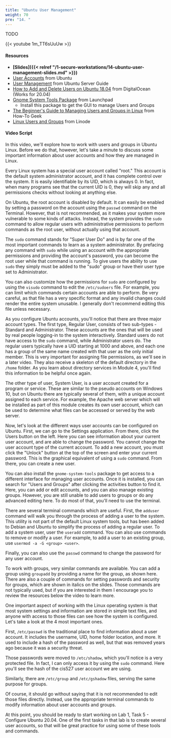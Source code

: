 ```yaml
---
title: "Ubuntu User Management"
weight: 70
pre: "14. "
---
```


TODO

{{< youtube 1m_TT6sUuUw >}}

#### Resources

* **[Slides]({{< relref "/1-secure-workstations/14-ubuntu-user-management-slides.md" >}})**
* [User Accounts](https://help.ubuntu.com/lts/ubuntu-help/user-accounts.html) from Ubuntu
* [User Management](https://help.ubuntu.com/lts/serverguide/user-management.html) from Ubuntu Server Guide
* [How to Add and Delete Users on Ubuntu 18.04](https://www.digitalocean.com/community/tutorials/how-to-add-and-delete-users-on-ubuntu-18-04) from DigitalOcean (Works for 20.04)
* [Gnome System Tools Package](https://launchpad.net/ubuntu/bionic/+package/gnome-system-tools) from Launchpad
  - Install this package to get the GUI to manage Users and Groups
* [The Beginner's Guide to Managing Users and Groups in Linux](https://www.howtogeek.com/howto/36845/the-beginners-guide-to-managing-users-and-groups-in-linux/) from How-To Geek
* [Linux Users and Groups](https://www.linode.com/docs/tools-reference/linux-users-and-groups/) from Linode

#### Video Script

In this video, we'll explore how to work with users and groups in Ubuntu Linux. Before we do that, however, let's take a minute to discuss some important information about user accounts and how they are managed in Linux.

Every Linux system has a special user account called "root." This account is the default system administrator account, and it has complete control over the system. It is easily identifiable by its UID, which is always 0. In fact, when many programs see that the current UID is 0, they will skip any and all permissions checks without looking at anything else.

On Ubuntu, the root account is disabled by default. It can easily be enabled by setting a password on the account using the `passwd` command on the Terminal. However, that is not recommended, as it makes your system more vulnerable to some kinds of attacks. Instead, the system provides the `sudo` command to allow regular users with administrative permissions to perform commands as the root user, without actually using that account.

The `sudo` command stands for "Super User Do" and is by far one of the most important commands to learn as a system administrator. By prefacing any command with `sudo` while using an account with the appropriate permissions and providing the account's password, you can become the root user while that command is running. To give users the ability to use `sudo` they simply must be added to the "sudo" group or have their user type set to Administrator.

You can also customize how the permissions for `sudo` are configured by using the `visudo` command to edit the `/etc/sudoers` file. For example, you can limit which commands certain accounts are able to perform. Be very careful, as that file has a very specific format and any invalid changes could render the entire system unusable. I generally don't recommend editing this file unless necessary.

As you configure Ubuntu accounts, you'll notice that there are three major account types. The first type, Regular User, consists of two sub-types - Standard and Administrator. These accounts are the ones that will be used by real people logging-in to the system interactively. Standard users do not have access to the `sudo` command, while Administrator users do. The regular users typically have a UID starting at 1000 and above, and each one has a group of the same name created with that user as the only initial member. This is very important for assigning file permissions, as we'll see in a later video. They also receive a skeleton of the default directory in the `/home` folder. As you learn about directory services in Module 4, you'll find this information to be helpful once again.

The other type of user, System User, is a user account created for a program or service. These are similar to the pseudo accounts on Windows 10, but on Ubuntu there are typically several of them, with a unique account assigned to each service. For example, the Apache web server which will be installed as part of this module creates its own user account, which can be used to determine what files can be accessed or served by the web server.

Now, let's look at the different ways user accounts can be configured on Ubuntu. First, we can go to the Settings application. From there, click the Users button on the left. Here you can see information about your current user account, and are able to change the password. You cannot change the user account type of the current account. To add a new account, you must click the "Unlock" button at the top of the screen and enter your current password. This is the graphical equivalent of using a `sudo` command. From there, you can create a new user.

You can also install the `gnome-system-tools` package to get access to a different interface for managing user accounts. Once it is installed, you can search for "Users and Groups" after clicking the activities button to find it. Here, you can add or edit accounts, and you can also manage existing groups. However, you are still unable to add users to groups or do any advanced editing here. To do most of that, you'll need to use the terminal.

There are several terminal commands which are useful. First, the `adduser` command will walk you through the process of adding a user to the system. This utility is not part of the default Linux system tools, but has been added to Debian and Ubuntu to simplify the process of adding a regular user. To add a system user, user the `useradd` command. You can also use commands to remove or modify a user. For example, to add a user to an existing group, use `usermod -a -G <group> <user>`.

Finally, you can also use the `passwd` command to change the password for any user account.

To work with groups, very similar commands are available. You can add a group using `groupadd` by providing a name for the group, as shown here. There are also a couple of commands for setting passwords and security for groups, which are shown in italics on the slides. Those commands are not typically used, but if you are interested in them I encourage you to review the resources below the video to learn more.

One important aspect of working with the Linux operating system is that most system settings and information are stored in simple text files, and anyone with access to those files can see how the system is configured. Let's take a look at the 4 most important ones.

First, `/etc/passwd` is the traditional place to find information about a user account. It includes the username, UID, home folder location, and more. It used to include a hash of the password as well, but that was removed years ago because it was a security threat.

Those passwords were moved to `/etc/shadow`, which you'll notice is a very protected file. In fact, I can only access it by using the `sudo` command. Here you'll see the hash of the cis527 user account we are using.

Similarly, there are `/etc/group` and `/etc/gshadow` files, serving the same purpose for groups.

Of course, it should go without saying that it is not recommended to edit those files directly. Instead, use the appropriate terminal commands to modify information about user accounts and groups.

At this point, you should be ready to start working on Lab 1, Task 5 - Configure Ubuntu 20.04. One of the first tasks in that lab is to create several user accounts, so that will be great practice for using some of these tools and commands.
